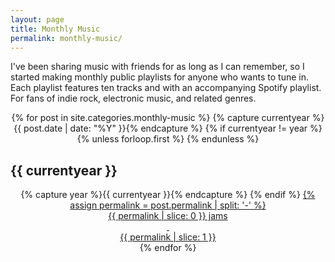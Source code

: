 ```yaml
---
layout: page
title: Monthly Music
permalink: monthly-music/
---
```


I've been sharing music with friends for as long as I can remember, so I started making monthly public playlists for anyone who wants to tune in.
Each playlist features ten tracks and with an accompanying Spotify playlist.
For fans of indie rock, electronic music, and related genres.

<div style="text-align: center;">
{% for post in site.categories.monthly-music %}
  {% capture currentyear %}{{ post.date | date: "%Y" }}{% endcapture %}
  {% if currentyear != year %}
    {% unless forloop.first %}
    {% endunless %}
    <h2 style="text-align: left; max-width: 35rem; margin-left: auto; margin-right: auto;">{{ currentyear }}</h2>
    {% capture year %}{{ currentyear }}{% endcapture %}
  {% endif %}
  <a href="{{site.url}}/{{post.permalink}}" class="card-link">
    {% assign permalink = post.permalink | split: '-' %}
  <div class="card">
  <div class="card-inner {{ permalink | slice: 0 }}">
    <div class="card-label">{{ permalink | slice: 0 }} jams</div>
    <div class="card-inner-hole">&nbsp;</div>
    <div class="card-label-year">{{ permalink | slice: 1 }}</div>
  </div>
</div>
</a>
{% endfor %}
</div>

<!-- ***

<div class="posts">
  {% for post in site.categories.monthly-music limit:3 %}
  <article class="post">
    <h1 class="post-title">
      <a href="{{ site.baseurl }}{{ post.url }}">
        {{ post.title }}
      </a>
    </h1>

    <time datetime="{{ post.date | date: "%B %-d, %Y" }}" class="post-date">
      {{ post.date | date: "%B %-d, %Y" }}
    </time>

    {{ post.content }}
  </article>
  {% endfor %}
</div>

***

# Monthly Music Archive

<div>
  {% for post in site.categories.monthly-music %}
  <article class="post" style="margin-bottom:1.25em;">
    <h2 class="post-title">
      <a href="{{ site.baseurl }}{{ post.url }}">
        {{ post.title }}
      </a>
    </h2>
  </article>
  {% endfor %}
</div>
 -->
